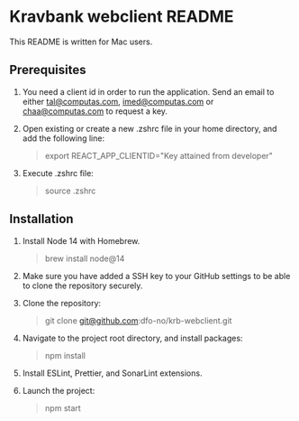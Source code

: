 # Kravbank webclient README

This README is written for Mac users.

## Prerequisites

1. You need a client id in order to run the application. Send an email to either tal@computas.com, imed@computas.com or chaa@computas.com to request a key.
2. Open existing or create a new .zshrc file in your home directory, and add the following line:

   > export REACT_APP_CLIENTID="Key attained from developer"

3. Execute .zshrc file:

   > source .zshrc

## Installation

1. Install Node 14 with Homebrew.

   > brew install node@14

2. Make sure you have added a SSH key to your GitHub settings to be able to clone the repository securely.
3. Clone the repository:

   > git clone git@github.com:dfo-no/krb-webclient.git

4. Navigate to the project root directory, and install packages:

   > npm install

5. Install ESLint, Prettier, and SonarLint extensions.
6. Launch the project:

   > npm start
